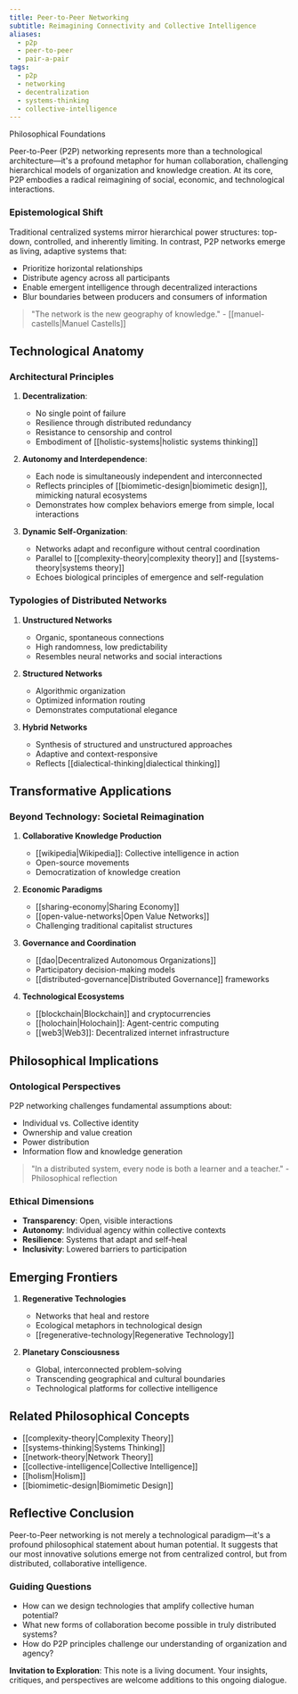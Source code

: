 ```yaml
---
title: Peer-to-Peer Networking
subtitle: Reimagining Connectivity and Collective Intelligence
aliases:
  - p2p
  - peer-to-peer
  - pair-a-pair
tags:
  - p2p
  - networking
  - decentralization
  - systems-thinking
  - collective-intelligence
---
```


Philosophical Foundations

Peer-to-Peer (P2P) networking represents more than a technological architecture—it's a profound metaphor for human collaboration, challenging hierarchical models of organization and knowledge creation. At its core, P2P embodies a radical reimagining of social, economic, and technological interactions.

### Epistemological Shift

Traditional centralized systems mirror hierarchical power structures: top-down, controlled, and inherently limiting. In contrast, P2P networks emerge as living, adaptive systems that:

- Prioritize horizontal relationships
- Distribute agency across all participants
- Enable emergent intelligence through decentralized interactions
- Blur boundaries between producers and consumers of information

> "The network is the new geography of knowledge." - [[manuel-castells|Manuel Castells]]

## Technological Anatomy

### Architectural Principles

1. **Decentralization**:
   - No single point of failure
   - Resilience through distributed redundancy
   - Resistance to censorship and control
   - Embodiment of [[holistic-systems|holistic systems thinking]]

2. **Autonomy and Interdependence**:
   - Each node is simultaneously independent and interconnected
   - Reflects principles of [[biomimetic-design|biomimetic design]], mimicking natural ecosystems
   - Demonstrates how complex behaviors emerge from simple, local interactions

3. **Dynamic Self-Organization**:
   - Networks adapt and reconfigure without central coordination
   - Parallel to [[complexity-theory|complexity theory]] and [[systems-theory|systems theory]]
   - Echoes biological principles of emergence and self-regulation

### Typologies of Distributed Networks

1. **Unstructured Networks**
   - Organic, spontaneous connections
   - High randomness, low predictability
   - Resembles neural networks and social interactions

2. **Structured Networks**
   - Algorithmic organization
   - Optimized information routing
   - Demonstrates computational elegance

3. **Hybrid Networks**
   - Synthesis of structured and unstructured approaches
   - Adaptive and context-responsive
   - Reflects [[dialectical-thinking|dialectical thinking]]

## Transformative Applications

### Beyond Technology: Societal Reimagination

1. **Collaborative Knowledge Production**
   - [[wikipedia|Wikipedia]]: Collective intelligence in action
   - Open-source movements
   - Democratization of knowledge creation

2. **Economic Paradigms**
   - [[sharing-economy|Sharing Economy]]
   - [[open-value-networks|Open Value Networks]]
   - Challenging traditional capitalist structures

3. **Governance and Coordination**
   - [[dao|Decentralized Autonomous Organizations]]
   - Participatory decision-making models
   - [[distributed-governance|Distributed Governance]] frameworks

4. **Technological Ecosystems**
   - [[blockchain|Blockchain]] and cryptocurrencies
   - [[holochain|Holochain]]: Agent-centric computing
   - [[web3|Web3]]: Decentralized internet infrastructure

## Philosophical Implications

### Ontological Perspectives

P2P networking challenges fundamental assumptions about:

- Individual vs. Collective identity
- Ownership and value creation
- Power distribution
- Information flow and knowledge generation

> "In a distributed system, every node is both a learner and a teacher." - Philosophical reflection

### Ethical Dimensions

- **Transparency**: Open, visible interactions
- **Autonomy**: Individual agency within collective contexts
- **Resilience**: Systems that adapt and self-heal
- **Inclusivity**: Lowered barriers to participation

## Emerging Frontiers

1. **Regenerative Technologies**
   - Networks that heal and restore
   - Ecological metaphors in technological design
   - [[regenerative-technology|Regenerative Technology]]

2. **Planetary Consciousness**
   - Global, interconnected problem-solving
   - Transcending geographical and cultural boundaries
   - Technological platforms for collective intelligence

## Related Philosophical Concepts

- [[complexity-theory|Complexity Theory]]
- [[systems-thinking|Systems Thinking]]
- [[network-theory|Network Theory]]
- [[collective-intelligence|Collective Intelligence]]
- [[holism|Holism]]
- [[biomimetic-design|Biomimetic Design]]

## Reflective Conclusion

Peer-to-Peer networking is not merely a technological paradigm—it's a profound philosophical statement about human potential. It suggests that our most innovative solutions emerge not from centralized control, but from distributed, collaborative intelligence.

### Guiding Questions

- How can we design technologies that amplify collective human potential?
- What new forms of collaboration become possible in truly distributed systems?
- How do P2P principles challenge our understanding of organization and agency?

**Invitation to Exploration**: This note is a living document. Your insights, critiques, and perspectives are welcome additions to this ongoing dialogue.
